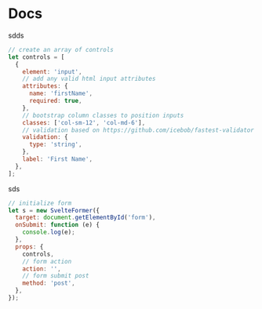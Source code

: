 
<head>

  <!-- <link rel="stylesheet" href="/static/styles/bulma.css" /> -->
  <link rel="preconnect" href="https://fonts.googleapis.com" />
  <link rel="preconnect" href="https://fonts.gstatic.com" crossorigin />
  <link
    href="https://fonts.googleapis.com/css2?family=Jersey+15&family=Montserrat:ital,wght@0,100..900;1,100..900&display=swap"
    rel="stylesheet"
  />
  <link rel="stylesheet" href="/static/styles/style.css" /> 

</head>


# Docs

sdds

```javascript
// create an array of controls
let controls = [
  {
    element: 'input',
    // add any valid html input attributes
    attributes: {
      name: 'firstName',
      required: true,
    },
    // bootstrap column classes to position inputs
    classes: ['col-sm-12', 'col-md-6'],
    // validation based on https://github.com/icebob/fastest-validator
    validation: {
      type: 'string',
    },
    label: 'First Name',
  },
];

```

sds 

```javascript
// initialize form
let s = new SvelteFormer({
  target: document.getElementById('form'),
  onSubmit: function (e) {
    console.log(e);
  },
  props: {
    controls,
    // form action
    action: '',
    // form submit post
    method: 'post',
  },
});
```

</html>

